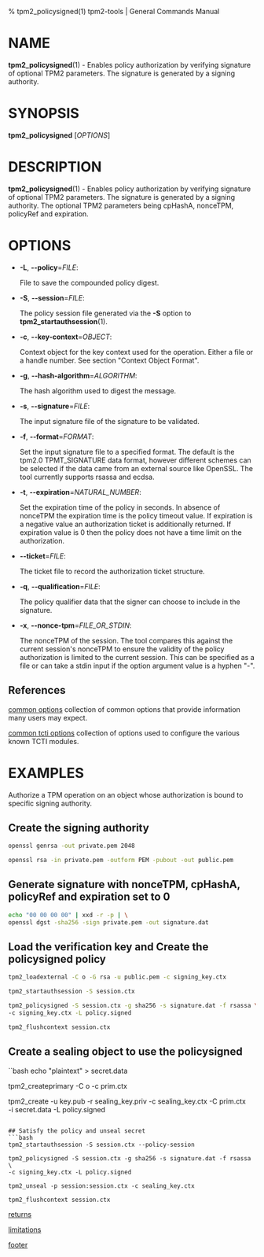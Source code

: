 % tpm2_policysigned(1) tpm2-tools | General Commands Manual

# NAME

**tpm2_policysigned**(1) - Enables policy authorization by verifying signature
of optional TPM2 parameters. The signature is generated by a signing authority.

# SYNOPSIS

**tpm2_policysigned** [*OPTIONS*]

# DESCRIPTION

**tpm2_policysigned**(1) - Enables policy authorization by verifying signature
of optional TPM2 parameters. The signature is generated by a signing authority.
The optional TPM2 parameters being cpHashA, nonceTPM, policyRef and expiration.

# OPTIONS

  * **-L**, **\--policy**=_FILE_:

    File to save the compounded policy digest.

  * **-S**, **\--session**=_FILE_:

    The policy session file generated via the **-S** option to
    **tpm2_startauthsession**(1).

  * **-c**, **\--key-context**=_OBJECT_:

    Context object for the key context used for the operation. Either a file
    or a handle number. See section "Context Object Format".

  * **-g**, **\--hash-algorithm**=_ALGORITHM_:

    The hash algorithm used to digest the message.

  * **-s**, **\--signature**=_FILE_:

    The input signature file of the signature to be validated.

  * **-f**, **\--format**=_FORMAT_:

    Set the input signature file to a specified format. The default is the
    tpm2.0 TPMT_SIGNATURE data format, however different schemes can be selected
    if the data came from an external source like OpenSSL. The tool currently
    supports rsassa and ecdsa.

  * **-t**, **\--expiration**=_NATURAL_NUMBER_:

    Set the expiration time of the policy in seconds. In absence of nonceTPM
    the expiration time is the policy timeout value. If expiration is a negative
    value an authorization ticket is additionally returned. If expiration value
    is 0 then the policy does not have a time limit on the authorization.

  * **\--ticket**=_FILE_:

    The ticket file to record the authorization ticket structure.

  * **-q**, **\--qualification**=_FILE_:

    The policy qualifier data that the signer can choose to include in the
    signature.

  * **-x**, **\--nonce-tpm**=_FILE_OR_STDIN_:

    The nonceTPM of the session. The tool compares this against the current
    session's nonceTPM to ensure the validity of the policy authorization is
    limited to the current session. This can be specified as a file or can take
    a stdin input if the option argument value is a hyphen "-".

## References

[common options](common/options.md) collection of common options that provide
information many users may expect.

[common tcti options](common/tcti.md) collection of options used to configure
the various known TCTI modules.

# EXAMPLES

Authorize a TPM operation on an object whose authorization is bound to specific
signing authority.

## Create the signing authority
```bash
openssl genrsa -out private.pem 2048

openssl rsa -in private.pem -outform PEM -pubout -out public.pem
```

## Generate signature with nonceTPM, cpHashA, policyRef and expiration set to 0
```bash
echo "00 00 00 00" | xxd -r -p | \
openssl dgst -sha256 -sign private.pem -out signature.dat
```

## Load the verification key and Create the policysigned policy
```bash
tpm2_loadexternal -C o -G rsa -u public.pem -c signing_key.ctx

tpm2_startauthsession -S session.ctx

tpm2_policysigned -S session.ctx -g sha256 -s signature.dat -f rsassa \
-c signing_key.ctx -L policy.signed

tpm2_flushcontext session.ctx
```

## Create a sealing object to use the policysigned
``bash
echo "plaintext" > secret.data

tpm2_createprimary -C o -c prim.ctx

tpm2_create -u key.pub -r sealing_key.priv -c sealing_key.ctx -C prim.ctx \
-i secret.data -L policy.signed
```

## Satisfy the policy and unseal secret
```bash
tpm2_startauthsession -S session.ctx --policy-session

tpm2_policysigned -S session.ctx -g sha256 -s signature.dat -f rsassa \
-c signing_key.ctx -L policy.signed

tpm2_unseal -p session:session.ctx -c sealing_key.ctx

tpm2_flushcontext session.ctx
```

[returns](common/returns.md)

[limitations](common/policy-limitations.md)

[footer](common/footer.md)
